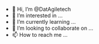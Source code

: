 - 👋 Hi, I’m @DatAgiletech
- 👀 I’m interested in ...
- 🌱 I’m currently learning ...
- 💞️ I’m looking to collaborate on ...
- 📫 How to reach me ...

<!---
DatAgiletech/DatAgiletech is a ✨ special ✨ repository because its `README.md` (this file) appears on your GitHub profile.
You can click the Preview link to take a look at your changes.
--->
